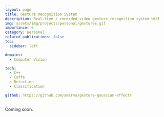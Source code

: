 ```yaml
---
layout: page
title: Gesture Recognition System
description: Real-time / recorded video gesture recognition system with system control and magical visual effects.
img: assets/img/projects/personal/gestures.gif
importance: 6
category: personal
related_publications: false
toc:
  sidebar: left

domains: 
  - Computer Vision

tech:
  - C++
  - Caffe
  - Detection
  - Classification

github: https://github.com/xmarva/gesture-gaussian-effects
---
```


Coming soon.
